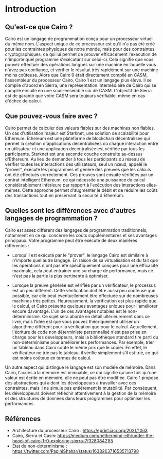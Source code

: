 # Introduction

## Qu'est-ce que Cairo ?

Cairo est un langage de programmation conçu pour un processeur virtuel du même nom. L'aspect unique de ce processeur est qu'il n'a pas été créé pour les contraintes physiques de notre monde, mais pour des contraintes cryptographiques, ce qui lui permet de prouver efficacement l'exécution de n'importe quel programme s'exécutant sur celui-ci. Cela signifie que vous pouvez effectuer des opérations longues sur une machine en laquelle vous n'avez pas confiance, et vérifier le résultat très rapidement sur une machine moins coûteuse. Alors que Cairo 0 était directement compilé en CASM, l'assembleur du processeur Cairo, Cairo 1 est un langage plus élevé. Il se compile d'abord en Sierra, une représentation intermédiaire de Cairo qui se compile ensuite en une sous-ensemble sûr de CASM. L'objectif de Sierra est de garantir que votre CASM sera toujours vérifiable, même en cas d'échec de calcul.

## Que pouvez-vous faire avec ?

Cairo permet de calculer des valeurs fiables sur des machines non fiables. Un cas d'utilisation majeur est Starknet, une solution de scalabilité pour Ethereum. Ethereum est une plateforme de blockchain décentralisée qui permet la création d'applications décentralisées où chaque interaction entre un utilisateur et une application décentralisée est vérifiée par tous les participants. Starknet est une seconde couche construite au-dessus d'Ethereum. Au lieu de demander à tous les participants du réseau de vérifier toutes les interactions des utilisateurs, seul un nœud, appelé le "prover", exécute les programmes et génère des preuves que les calculs ont été effectués correctement. Ces preuves sont ensuite vérifiées par un contrat intelligent Ethereum, ce qui nécessite une puissance de calcul considérablement inférieure par rapport à l'exécution des interactions elles-mêmes. Cette approche permet d'augmenter le débit et de réduire les coûts des transactions tout en préservant la sécurité d'Ethereum.

## Quelles sont les différences avec d'autres langages de programmation ?

Cairo est assez différent des langages de programmation traditionnels, notamment en ce qui concerne les coûts supplémentaires et ses avantages principaux. Votre programme peut être exécuté de deux manières différentes :

- Lorsqu'il est exécuté par le "prover", le langage Cairo est similaire à n'importe quel autre langage. En raison de sa virtualisation et du fait que les opérations n'ont pas été spécifiquement conçues pour une efficacité maximale, cela peut entraîner une surcharge de performance, mais ce n'est pas la partie la plus pertinente à optimiser.

- Lorsque la preuve générée est vérifiée par un vérificateur, le processus est un peu différent. Cette vérification doit être aussi peu coûteuse que possible, car elle peut éventuellement être effectuée sur de nombreuses machines très petites. Heureusement, la vérification est plus rapide que le calcul, et Cairo présente quelques avantages uniques pour l'améliorer encore davantage. L'un de ces avantages notables est le non-déterminisme. Ce sujet sera abordé en détail ultérieurement dans ce livre, mais l'idée est que vous pouvez théoriquement utiliser un algorithme différent pour la vérification que pour le calcul. Actuellement, l'écriture de code non déterministe personnalisé n'est pas prise en charge pour les développeurs, mais la bibliothèque standard tire parti du non-déterminisme pour améliorer les performances. Par exemple, trier un tableau dans Cairo coûte le même prix que le copier. En effet, le vérificateur ne trie pas le tableau, il vérifie simplement s'il est trié, ce qui est moins coûteux en termes de calcul.

Un autre aspect qui distingue le langage est son modèle de mémoire. Dans Cairo, l'accès à la mémoire est immuable, ce qui signifie qu'une fois qu'une valeur est écrite en mémoire, elle ne peut pas être modifiée. Cairo 1 propose des abstractions qui aident les développeurs à travailler avec ces contraintes, mais il ne simule pas entièrement la mutabilité. Par conséquent, les développeurs doivent réfléchir attentivement à la gestion de la mémoire et des structures de données dans leurs programmes pour optimiser les performances.

## Références

- Architecture du processeur Cairo : <https://eprint.iacr.org/2021/1063>
- Cairo, Sierra et Casm: <https://medium.com/nethermind-eth/under-the-hood-of-cairo-1-0-exploring-sierra-7f32808421f5>
- État de non-déterminisme : <https://twitter.com/PapiniShahar/status/1638203716535713798>
